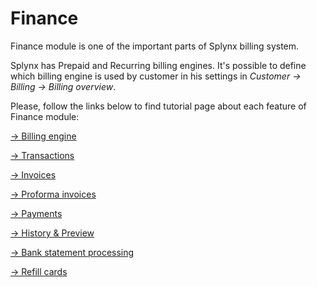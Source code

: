 Finance
=======

Finance module is one of the important parts of Splynx billing system.

Splynx has Prepaid and Recurring billing engines. It's possible to define which billing engine is used by customer in his settings in _Customer → Billing → Billing overview_.

Please, follow the links below to find tutorial page about each feature of Finance module:

[→ Billing engine](billing_engine/billing_engine.md)

[→ Transactions](transactions/transactions.md)

[→ Invoices](invoices/invoices.md)

[→ Proforma invoices](proforma_invoices/proforma_invoices.md)

[→ Payments](payments/payments.md)

[→ History & Preview](history_and_preview/history_and_preview.md)

[→ Bank statement processing](bank_statement_processing/bank_statement_processing.md)

[→ Refill cards](refill_cards/refill_cards.md)
